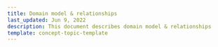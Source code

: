 ```yaml
---
title: Domain model & relationships
last_updated: Jun 9, 2022
description: This document describes domain model & relationships
template: concept-topic-template
---
```

